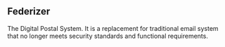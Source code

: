 ## Federizer
The Digital Postal System. It is a replacement for traditional email system that no longer meets security standards and functional requirements.

